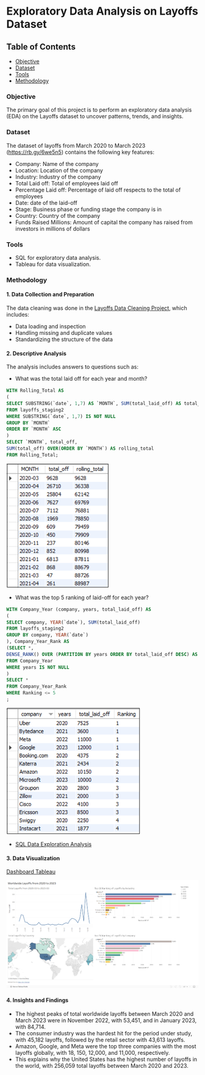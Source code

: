# Exploratory Data Analysis on Layoffs Dataset

## Table of Contents
  - [Objective](#objective)
  - [Dataset](#dataset)
  - [Tools](#tools)
  - [Methodology](#methodology)
  
### Objective

The primary goal of this project is to perform an exploratory data analysis (EDA) on the Layoffs dataset to uncover patterns, trends, and insights.

### Dataset

The dataset of layoffs from March 2020 to March 2023 (https://rb.gy/6we5n5) contains the following key features:

- Company: Name of the company
- Location: Location of the company
- Industry: Industry of the company
- Total Laid off: Total of employees laid off
- Percentage Laid off: Percentage of laid off respects to the total of employees
- Date: date of the laid-off
- Stage: Business phase or funding stage the company is in
- Country: Country of the company
- Funds Raised Millions: Amount of capital the company has raised from investors in millions of dollars

### Tools
- SQL for exploratory data analysis.
- Tableau for data visualization.

### Methodology

#### 1. Data Collection and Preparation

The data cleaning was done in the [Layoffs Data Cleaning Project](https://github.com/galaes/layoffs-data-cleaning/blob/3c1c60ecad47e0939bf8d2c2489d68079a5c21eb/README.md), which includes:
- Data loading and inspection
- Handling missing and duplicate values
- Standardizing the structure of the data   

#### 2. Descriptive Analysis

The analysis includes answers to questions such as:
- What was the total laid off for each year and month?

```sql
WITH Rolling_Total AS
(
SELECT SUBSTRING(`date`, 1,7) AS `MONTH`, SUM(total_laid_off) AS total_off
FROM layoffs_staging2
WHERE SUBSTRING(`date`, 1,7) IS NOT NULL
GROUP BY `MONTH`
ORDER BY `MONTH` ASC
)
SELECT `MONTH`, total_off,
SUM(total_off) OVER(ORDER BY `MONTH`) AS rolling_total
FROM Rolling_Total;
```

![images](images/total_by_year_month.png)

- What was the top 5 ranking of laid-off for each year?

```sql
WITH Company_Year (company, years, total_laid_off) AS
(
SELECT company, YEAR(`date`), SUM(total_laid_off) 
FROM layoffs_staging2
GROUP BY company, YEAR(`date`)
), Company_Year_Rank AS
(SELECT *, 
DENSE_RANK() OVER (PARTITION BY years ORDER BY total_laid_off DESC) AS Ranking
FROM Company_Year
WHERE years IS NOT NULL
)
SELECT *
FROM Company_Year_Rank
WHERE Ranking <= 5
;
```

![images](images/Ranking.png)

- [SQL Data Exploration Analysis](https://github.com/galaes/Layoffs-exploratory-data-analysis/blob/5c4220d79d1b81889677e050b667cb8d9a120657/Data%20Exploratory%20Analysis-%20Layoffs%20dataset.sql)

#### 3. Data Visualization

[Dashboard Tableau](https://public.tableau.com/views/WordlwideLayoffsfrom2020-2023/Dashboard1?:language=en-US&:sid=&:redirect=auth&:display_count=n&:origin=viz_share_link)

![images](images/Tableau.png)

#### 4. Insights and Findings

- The highest peaks of total worldwide layoffs between March 2020 and March 2023 were in November 2022, with 53,451, and in January 2023, with 84,714.
- The consumer industry was the hardest hit for the period under study, with 45,182 layoffs, followed by the retail sector with 43,613 layoffs.
- Amazon, Google, and Meta were the top three companies with the most layoffs globally, with 18, 150, 12,000, and 11,000, respectively.
- This explains why the United States has the highest number of layoffs in the world, with 256,059 total layoffs between March 2020 and 2023.
